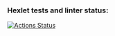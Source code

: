 ### Hexlet tests and linter status:
[![Actions Status](https://github.com/1NQ457/rails-project-lvl3/workflows/hexlet-check/badge.svg)](https://github.com/1NQ457/rails-project-lvl3/actions)